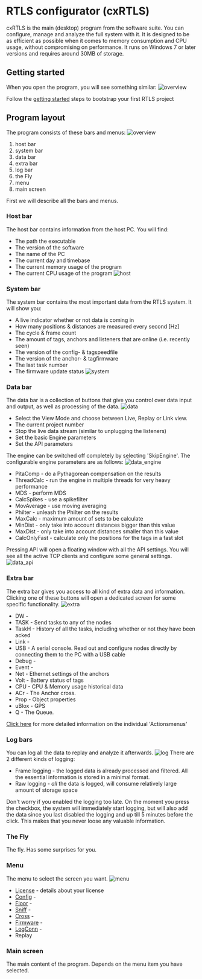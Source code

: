 # RTLS configurator (cxRTLS)

cxRTLS is the main (desktop) program from the software suite. You can configure, manage and analyze the full system with it.
It is designed to be as efficient as possible when it comes to memory consumption and CPU usage, without compromising on performance.
It runs on Windows 7 or later versions and requires around 30MB of storage.

## Getting started
When you open the program, you will see something similar:
![overview](./img/cxRTLS/1_raw.png)

Follow the [getting started](/install/getting_started.html) steps to bootstrap your first RTLS project

## Program layout

The program consists of these bars and menus:
![overview](./img/cxRTLS/1.png)
 1. host bar
 2. system bar
 3. data bar
 4. extra bar
 5. log bar
 6. the Fly
 7. menu
 8. main screen

First we will describe all the bars and menus.
 ### Host bar
 The host bar contains information from the host PC.
 You will find:
  * The path the executable
  * The version of the software
  * The name of the PC
  * The current day and timebase
  * The current memory usage of the program
  * The current CPU usage of the program
 ![host](./img/cxRTLS/1_host.png)


### System bar
The system bar contains the most important data from the RTLS system. It will show you:
 * A live indicator whether or not data is coming in
 * How many positions & distances are measured every second [Hz]
 * The cycle & frame count
 * The amount of tags, anchors and listeners that are online (i.e. recently seen)
 * The version of the config- & tagspeedfile
 * The version of the anchor- & tagfirmware
 * The last task number
 * The firmware update status
![system](./img/cxRTLS/1_system.png)

### Data bar
The data bar is a collection of buttons that give you control over data input and output, as well as processing of the data.
![data](./img/cxRTLS/1_data.png)
 * Select the View Mode and choose between Live, Replay or Link view.
 * The current project number
 * Stop the live data stream (similar to unplugging the listeners)
 * Set the basic Engine parameters
 * Set the API parameters


The engine can be switched off completely by selecting 'SkipEngine'. The configurable engine parameters are as follows:
![data_engine](./img/cxRTLS/1_data_eng.png)
 - PitaComp - do a Pythagorean compensation on the results
 - ThreadCalc - run the engine in multiple threads for very heavy performance
 - MDS - perform MDS
 - CalcSpikes - use a spikefilter
 - MovAverage - use moving averaging
 - Philter - unleash the Philter on the results
 - MaxCalc - maximum amount of sets to be calculate
 - MinDist - only take into account distances bigger than this value
 - MaxDist - only take into account distances smaller than this value
 - CalcOnlyFast - calculate only the positions for the tags in a fast slot


Pressing API will open a floating window with all the API settings.
You will see all the active TCP clients and configure some general settings.
![data_api](./img/cxRTLS/1_data_api.png)

### Extra bar
The extra bar gives you access to all kind of extra data and information. Clicking one of these buttons will open a dedicated screen for some specific functionality.
![extra](./img/cxRTLS/1_extra.png)
- DW -
- TASK - Send tasks to any of the nodes
- TaskH - History of all the tasks, including whether or not they have been acked
- Link -
- USB - A serial console. Read out and configure nodes directly by connecting them to the PC with a USB cable
- Debug -
- Event -
- Net - Ethernet settings of the anchors
- Volt - Battery status of tags
- CPU - CPU & Memory usage historical data
- ACr - The Anchor cross.
- Prop - Object properties
- uBlox - GPS
- Q - The Queue.

[Click here](cxRTLS_actions.html) for more detailed information on the individual 'Actionsmenus'


### Log bars
You can log all the data to replay and analyze it afterwards.
![log](./img/cxRTLS/1_log.png)
There are 2 different kinds of logging:
- Frame logging - the logged data is already processed and filtered. All the essential information is stored in a minimal format.
- Raw logging - *all* the data is logged, will consume relatively large amount of storage space

Don't worry if you enabled the logging too late. On the moment you press the checkbox, the system will immediately start logging, but will also add the data since you last disabled the logging and up till 5 minutes before the click. This makes that you never loose any valuable information.

### The Fly
The fly. Has some surprises for you.

### Menu
The menu to select the screen you want.
![menu](./img/cxRTLS/1_menu.png)
- [License](cxRTLS_license.html) - details about your license
- [Config](cxRTLS_config.html) -
- [Floor](cxRTLS_floor.html) -
- [Sniff](cxRTLS_sniff.html) -
- [Cross](cxRTLS_cross.html) -
- [Firmware](cxRTLS_fwup.html) -
- [LogConn](cxRTLS_logconn.html) -
- Replay


### Main screen
The main content of the program. Depends on the menu item you have selected.
